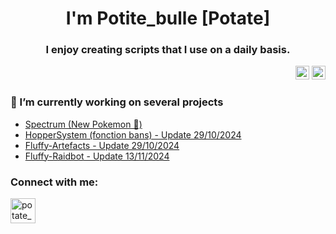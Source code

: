 <h1 align="center">I'm Potite_bulle [Potate]</h1>
<h3 align="center">I enjoy creating scripts that I use on a daily basis.</h3>

<div align="right">
  <img src="https://img.shields.io/static/v1?message=IEL&logo=IEL&label=&color=FFB8CE&logoColor=white&labelColor=&style=for-the-badge" height="22" alt="IEL logo"/>
  <img src="https://img.shields.io/static/v1?message=AEL&logo=AEL&label=&color=BBB4DA&logoColor=white&labelColor=&style=for-the-badge" height="22" alt="AEL logo"/>

</div>

<h3>🔭 I’m currently working on several projects</h3>

- [Spectrum (New Pokemon 🦄)](https://github.com/PotiteBulle/Spectrum)
- [HopperSystem (fonction bans) - Update 29/10/2024](https://github.com/PotiteBulle/hopper)
- [Fluffy-Artefacts - Update 29/10/2024](https://github.com/PotiteBulle/Fluffy-Artefacts)
- [Fluffy-Raidbot - Update 13/11/2024](https://github.com/PotiteBulle/Fluffy-Raidbot)

<h3 align="left">Connect with me:</h3>
<p align="left"> <a href="https://bsky.app/profile/interface.potitebulle.com" target="blank"><img src="https://upload.wikimedia.org/wikipedia/commons/7/7a/Bluesky_Logo.svg" alt="potate_bulle"  width="40" height="40"/></a> </p>
